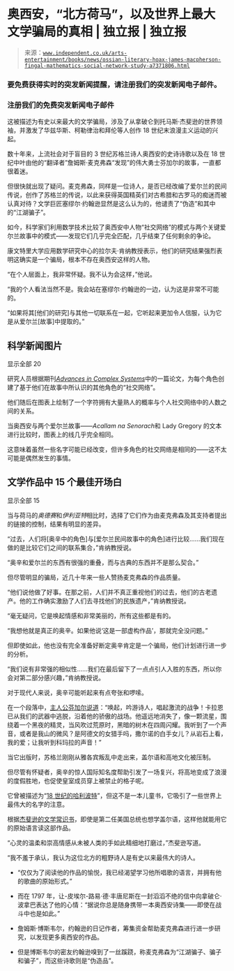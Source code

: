 <!--yml

category: 未分类

date: 2024-05-27 15:09:56

-->

# 奥西安，“北方荷马”，以及世界上最大文学骗局的真相 | 独立报 | 独立报

> 来源：[`www.independent.co.uk/arts-entertainment/books/news/ossian-literary-hoax-james-macpherson-fingal-mathematics-social-network-study-a7371806.html`](https://www.independent.co.uk/arts-entertainment/books/news/ossian-literary-hoax-james-macpherson-fingal-mathematics-social-network-study-a7371806.html)

### 要免费获得实时的突发新闻提醒，请注册我们的突发新闻电子邮件。

### 注册我们的免费突发新闻电子邮件

这被描述为有史以来最大的文学骗局，涉及了从拿破仑到托马斯·杰斐逊的世界领袖，并激发了华兹华斯、柯勒律治和拜伦等人创作 18 世纪末浪漫主义运动的兴起。

数十年来，上流社会对于盲目的 3 世纪苏格兰诗人奥西安的史诗诗歌以及在 18 世纪中叶由他的“翻译者”詹姆斯·麦克弗森“发现”的伟大勇士芬加尔的故事，一直都很着迷。

但很快就出现了疑问。麦克弗森，同样是一位诗人，是否已经改编了爱尔兰的民间传说，创作了苏格兰的传说，以此来获得英国精英们对古希腊和古罗马的痴迷而被认真对待？文学巨匠塞缪尔·约翰逊显然是这么认为的，他谴责了“伪造”和其中的“江湖骗子”。

如今，科学家们利用数学技术比较了奥西安中人物“社交网络”的模式与两个关键爱尔兰故事中的模式——发现它们几乎完全匹配，几乎结束了任何剩余的争论。

康文特里大学应用数学研究中心的拉尔夫·肯纳教授表示，他们的研究结果强烈表明这确实是一个骗局，根本不存在奥西安这样的人物。

“在个人层面上，我非常怀疑。我不认为会这样，”他说。

“我的个人看法当然不是。我会站在塞缪尔·约翰逊的一边，认为这是非常不可能的。

“如果将其[他们的研究]与其他一切联系在一起，它听起来更加令人信服，认为它是从爱尔兰[故事]中提取的。”

## 科学新闻图片

显示全部 20

研究人员根据期刊[*Advances in Complex Systems*](http://www.worldscientific.com/worldscinet/acs)中的一篇论文，为每个角色创建了基于他们在故事中所认识的其他角色的“社交网络”。

他们随后在图表上绘制了一个字符拥有大量熟人的概率与个人社交网络中的人数之间的关系。

当奥西安与两个爱尔兰故事——*Acallam na Senorach*和 Lady Gregory 的文本进行比较时，图表上的线几乎完全相同。

这意味着虽然一些名字可能已经改变，但许多角色的社交网络是相同的——这不太可能是偶然发生的事情。

## 文学作品中 15 个最佳开场白

显示全部 15

当与荷马的*奥德赛*和*伊利亚特*相比时，选择了它们作为由麦克弗森及其支持者提出的链接的控制，结果有明显的差异。

“过去，人们将[奥辛中的角色]与[爱尔兰民间故事中的角色]进行比较……我们现在做的是比较它们之间的联系集合，”肯纳教授说。

“奥辛和爱尔兰的东西有很强的重叠，而与古典的东西并不是那么契合。”

但尽管明显的骗局，近几十年来一些人赞扬麦克弗森的作品质量。

“他们说他做了好事。在那之前，人们并不真正重视他们的过去，他们的古老遗产。他的工作确实激励了人们去寻找他们的民族遗产，”肯纳教授说。

“毫无疑问，它是唤起情感和非常美丽的，所有这些都是有的。

“我想他就是真正的奥辛。如果他说‘这是一部虚构作品’，那就完全没问题。”

但即使如此，他也没有完全准备好断定奥辛肯定是一个骗局，他们计划进行进一步的分析。

“我们说有非常强的相似性……我们在最后留下了一点点引人入胜的东西，所以你会对第二部分感兴趣，”肯纳教授说。

对于现代人来说，奥辛可能听起来有点夸张和啰嗦。

在一个段落中，[主人公芬加尔说道](http://www.sacred-texts.com/neu/ossian/oss11.htm)：“唤起，吟游诗人，唱起激流的战争！卡拉恩已从我们的武器中逃脱，沿着他的骄傲的战场。他遥远地消失了，像一颗流星，围绕着一个黑夜的精灵，当风吹过荒原时，黑暗的树木在四周闪耀。我听到了一个声音，或者是我山的微风？是阿德文的女猎手吗，撒尔诺的白手女儿？从岩石上看，我的爱；让我听到科玛拉的声音！”

当它出版时，苏格兰刚刚从雅各宾叛乱中走出来，盖尔语和高地文化被压制。

但尽管有怀疑者，奥辛的惊人国际知名度帮助引发了一场复兴，将高地变成了浪漫的度假胜地，也促使皇室成员穿上被禁止的格子呢。

它曾被描述为“[18 世纪的哈利波特](http://www.scotsman.com/lifestyle/culture/books/highland-hero-of-poetry-hailed-250-years-on-1-3732179)”，但这不是一本儿童书，它吸引了一些世界上最伟大的名字的注意。

根据[杰斐逊的文学常识书](https://books.google.co.uk/books?id=2wwABAAAQBAJ&pg=PA172&redir_esc=y#v=onepage&q&f=false)，即使是第二任美国总统也想学盖尔语，这样他就能用它的原始语言读这部作品。

“心灵的温柔和崇高情感从未被人类的手如此精细地打磨过，”杰斐逊写道。

“我不羞于承认，我认为这位北方的粗野诗人是有史以来最伟大的诗人。

-   “仅仅为了阅读他的作品的愉悦，我已经渴望学习他所唱歌的语言，并拥有他的歌曲的原始形式。”

-   而在 1797 年，让-皮埃尔-路易·德·丰唐尼斯在一封滔滔不绝的信中向拿破仑·波拿巴表达了他的心情：“据说你总是随身携带一本奥西安诗集——即使在战斗中也是如此。”

-   詹姆斯·博斯韦尔，约翰逊的日记作者，筹集资金帮助麦克弗森进行进一步研究，以发现更多奥西安的作品。

-   但是博斯韦尔的密友约翰逊嗅到了一丝蹊跷，称麦克弗森为“江湖骗子、骗子和骗子”，而这些诗歌则是“伪造品”。
